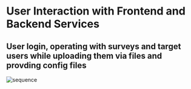# User Interaction with Frontend and Backend Services

## User login, operating with surveys and target users while uploading them via files and provding config files 

![sequence](https://github.com/RAFSoftLab/survey-system/assets/72028519/33700072-f930-4030-8bc9-8380388314e8)


